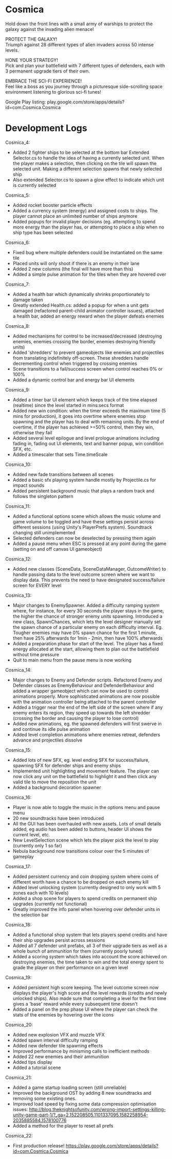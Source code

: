 # Cosmica

Hold down the front lines with a small army of warships to protect the galaxy against the invading alien menace!

PROTECT THE GALAXY!\
Triumph against 28 different types of alien invaders across 50 intense levels.

HONE YOUR STRATEGY!\
Pick and plan your battlefield with 7 different types of defenders, each with 3 permanent upgrade tiers of their own. 

EMBRACE THE SCI-FI EXPERIENCE!\
Feel like a boss as you journey through a picturesque side-scrolling space environment listening to glorious sci-fi tunes!

Google Play listing: play.google.com/store/apps/details?id=com.Cosmica.Cosmica

# Development Logs

Cosmica_4:
- Added 2 fighter ships to be selected at the bottom bar
Extended Selector.cs to handle the idea of having a currently selected unit. When the player makes a selection, then clicking on the tile will spawn the selected unit. Making a different selection spawns that newly selected ship
- Also extended Selector.cs to spawn a glow effect to indicate which unit is currently selected

Cosmica_5:
- Added rocket booster particle effects
- Added a currency system (energy) and assigned costs to ships. The player cannot place an unlimited number of ships anymore
- Added popups for invalid player decisions (eg. attempting to spend more energy than the player has, or attempting to place a ship when no ship type has been selected

Cosmica_6:
- Fixed bug where multiple defenders could be instantiated on the same tile
- Placed units will only shoot if there is an enemy in their lane
- Added 2 new columns (the final will have more than this)
- Added a simple pulse animation for the tiles when they are hovered over

Cosmica_7:
- Added a health bar which dynamically shrinks proportionately to damage taken
- Greatly extended Health.cs: added a popup for when a unit gets damaged (refactored parent-child animator controller issues), attached a health bar, added an energy reward when the player defeats enemies

Cosmica_8:
- Added mechanisms for control to be increased/decreased (destroying enemies, enemies crossing the border, enemies destroying friendly units)
- Added 'shredders' to prevent gameobjects like enemies and projectiles from translating indefinitely off-screen. These shredders handle decrementing control when triggered by crossing enemies
- Scene transitions to a fail/success screen when control reaches 0% or 100%
- Added a dynamic control bar and energy bar UI elements

Cosmica_9:
- Added a timer bar UI element which keeps track of the time elapsed (realtime) since the level started in mins:secs format
- Added new win condition: when the timer exceeds the maximum time (5 mins for production), it goes into overtime where enemies stop spawning and the player has to deal with remaining units. By the end of overtime, if the player has achieved >=50% control, then they win, otherwise they fail
- Added several level epilogue and level prologue animations including fading in, fading out UI elements, text and banner popup, win condition SFX, etc.
- Added a timescaler that sets Time.timeScale

Cosmica_10:
- Added new fade transitions between all scenes
- Added a basic sfx playing system handle mostly by Projectile.cs for impact sounds
- Added persistent background music that plays a random track and follows the singleton pattern

Cosmica_11:
- Added a functional options scene which allows the music volume and game volume to be toggled and have these settings persist across different sessions (using Unity's PlayerPrefs system). Soundtrack changing still unimplemented
- Selected defenders can now be deselected by pressing them again
- Added a pause menu when ESC is pressed at any point during the game (setting on and off canvas UI gameobject)

Cosmica_12:
- Added new classes (SceneData, SceneDataManager, OutcomeWriter) to handle passing data to the level outcome screen where we want to display data. This prevents the need to have designated success/failure screen for EVERY level 

Cosmica_13:
- Major changes to EnemySpawner. Added a difficulty ramping system where, for instance, for every 30 seconds the player stays in the game, the higher the chance of stronger enemy units spawning. Introduced a new class, SpawnChances, which lets the level designer manually set the spawn chance of a particular enemy on each difficulty interval. Eg. Tougher enemies may have 0% spawn chance for the first 1 minute, then have 25% afterwards for 1min - 2min, then have 100% afterwards
- Added a preparation phase for start of the level. The player has a fixed energy allocated at the start, allowing them to plan out the battlefield without time pressure
- Quit to main menu from the pause menu is now working

Cosmica_14:
- Major changes to Enemy and Defender scripts. Refactored Enemy and Defender classes as EnemyBehaviour and DefenderBehaviour and added a wrapper gameobject which can now be used to control animations properly. More sophisticated animations are now possible with the animation controller being attached to the parent controller
- Added a trigger near the end of the left side of the screen where if any enemy enters its region, they speed up towards the left shredder (crossing the border and causing the player to lose control)
- Added new animations, eg. the spawned defenders will first swerve in and continue its idle pulse animation
- Added level completion animations where enemies retreat, defenders advance and projectiles dissolve

Cosmica_15:
- Added lots of new SFX, eg. level ending SFX for success/failure, spawning SFX for defender ships and enemy ships
- Implemented unit highlighting and movement feature. The player can now click any unit on the battlefield to highlight it and then click any valid tile to move the reposition the unit
- Added a background decoration spawner

Cosmica_16:
- Player is now able to toggle the music in the options menu and pause menu
- 20 new soundtracks have been introduced
- All the GUI has been overhauled with new assets. Lots of small details added, eg audio has been added to buttons, header UI shows the current level, etc.
- New LevelSelection scene which lets the player pick the level to play (currently only 1 so far)
- Nebula background now transitions colour over the 5 minutes of gameplay

Cosmica_17:
- Added persistent currency and coin dropping system where coins of different worth have a chance to be dropped on each enemy kill
- Added level unlocking system (currently designed to only work with 5 zones each with 10 levels)
- Added a shop scene for players to spend credits on permanent ship upgrades (currently not functional)
- Greatly improved the info panel when hovering over defender units in the selection bar

Cosmica_18:
- Added a functional shop system that lets players spend credits and have their ship upgrades persist across sessions
- Added all 7 defender unit prefabs, all 3 of their upgrade tiers as well as a whole bunch of ammunition for them (currently poorly tuned)
- Added a scoring system which takes into account the score achieved on destroying enemies, the time taken to win and the total energy spent to grade the player on their performance on a given level

Cosmica_19:
- Added persistent high score keeping. The level outcome screen now displays the player's high score and the level rewards (credits and newly unlocked ships). Also made sure that completing a level for the first time gives a 'base' reward while every subsequent time doesn't
- Added a panel on the prep phase UI where the player can check the stats of the enemies by hovering over the icons

Cosmica_20:
- Added new explosion VFX and muzzle VFX
- Added spawn interval difficulty ramping
- Added new defender tile spawning effects
- Improved performance by minisming calls to inefficient methods
- Added 22 new enemies and their ammunition
- Added tips display
- Added a tutorial scene

Cosmica_21:
- Added a game startup loading screen (still unreliable)
- Improved the background OST by adding 8 new soundtracks and removing some existing ones. 
- Improved load speed by fixing some data compression optimisation issues: http://blog.theknightsofunity.com/wrong-import-settings-killing-unity-game-part-1/?_ga=2.152208505.1101337095.1582258954-2035885584.1578100776
- Added a method for the player to reset all prefs

Cosmica_22:
- First production release! https://play.google.com/store/apps/details?id=com.Cosmica.Cosmica


